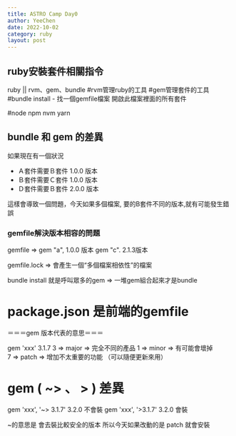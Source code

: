 ```yaml
---
title: ASTRO Camp Day0
author: YeeChen
date: 2022-10-02
category: ruby
layout: post
---
```


ruby安裝套件相關指令
-------------

ruby || rvm、gem、bundle
        #rvm管理ruby的工具
        #gem管理套件的工具
        #bundle install - 找一個gemfile檔案 開啟此檔案裡面的所有套件

#node npm nvm yarn



bundle 和 gem 的差異
-----------------

如果現在有一個狀況

- Ａ套件需要Ｂ套件 1.0.0 版本
- Ｂ套件需要Ｃ套件 1.0.0 版本
- Ｄ套件需要Ｂ套件 2.0.0 版本

這樣會導致一個問題，今天如果多個檔案, 要的B套件不同的版本,就有可能發生錯誤


### gemfile解決版本相容的問題

gemfile => gem "a", 1.0.0 版本  gem "c". 2.1.3版本

gemfile.lock => 會產生一個“多個檔案相依性”的檔案

bundle install 就是呼叫眾多的gem  =>  一堆gem組合起來才是bundle

# package.json 是前端的gemfile   



＝＝＝gem 版本代表的意思＝＝＝

gem 'xxx' 3.1.7
          3 => major   => 完全不同的產品
          1 => minor   => 有可能會壞掉        
          7 => patch   => 增加不太重要的功能  （可以隨便更新來用）

# gem ( ~> 、 > ) 差異
  
  gem 'xxx', '~> 3.1.7'   3.2.0 不會裝
  gem 'xxx', '>3.1.7'     3.2.0   會裝

 ~的意思是  會去裝比較安全的版本  所以今天如果改動的是 patch 就會安裝  
